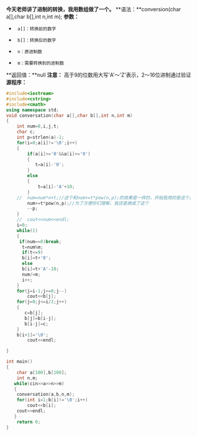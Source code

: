 **今天老师讲了进制的转换，我用数组做了一个。** 
**语法：**conversion(char a[],char b[],int n,int m);
**参数：**
-      a[]：转换前的数字
-      b[]：转换后的数字
-      n：原进制数
-      m：需要转换到的进制数


**返回值：**null
**注意：** 高于9的位数用大写'A'～'Z'表示，2～16位进制通过验证
**源程序：**
```cpp
#include<iostream>
#include<cstring>
#include<cmath>
using namespace std;
void conversation(char a[],char b[],int n,int m)
{
    int num=0,i,j,t;
	char c;
    int p=strlen(a)-1;
	for(i=0;a[i]!='\0';i++)
	{
	    if(a[i]>='0'&&a[i]<='9')
		{
		   t=a[i]-'0';
		}
		else
		{
		    t=a[i]-'A'+10; 
		}
	//	num=num*n+t;//这个和num+=t*pow(n,p);的效果是一样的，开始我用的是这个。
		num+=t*pow(n,p);//为了方便你们理解，我还是换成了这个
		--p;
	}
    //	cout<<num<<endl;
	i=0;
	while(1)
	{
	 if(num==0)break;
	  t=num%m;
	  if(t<=9)
	  b[i]=t+'0';
	  else
	  b[i]=t+'A'-10; 
	  num/=m;
	  i++;
	}
	for(j=i-1;j>=0;j--)
		cout<<b[j];
	for(j=0;j<=i/2;j++)
	{
	   c=b[j];
	   b[j]=b[i-j];
	   b[i-j]=c;
	}
	b[i+1]='\0';
		cout<<endl;

}

int main()
{
	char a[100],b[100];
	int n,m;
   while(cin>>a>>n>>m)
   {
	conversation(a,b,n,m);
	for(int i=1;b[i]!='\0';i++)
		cout<<b[i];
	cout<<endl;
   }
	return 0;
}
```
